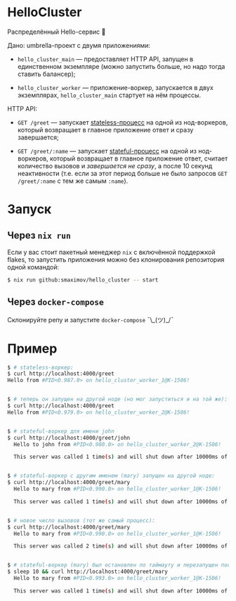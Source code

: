 # HelloCluster

Распределённый Hello-сервис 👀

Дано: umbrella-проект с двумя приложениями:

* `hello_cluster_main` &mdash; предоставляет HTTP API, запущен в единственном экземпляре
  (можно запустить больше, но надо тогда ставить балансер);

* `hello_cluster_worker` &mdash; приложение-воркер, запускается в двух экземплярах,
  `hello_cluster_main` стартует на нём процессы.

HTTP API:

* `GET /greet` &mdash; запускает [stateless-процесс](apps/hello_cluster_worker/lib/hello_cluster_worker/stateless_worker.ex)
   на одной из нод-воркеров, который возвращает в главное приложение ответ и сразу завершается;

* `GET /greet/:name` &mdash; запускает [stateful-процесс](apps/hello_cluster_worker/lib/hello_cluster_worker/stateful_worker.ex)
   на одной из нод-воркеров, который возвращает в главное приложение ответ, считает количество
   вызовов и *завершается не сразу*, а после 10 секунд неактивности (т.е. если за этот период
   больше не было запросов `GET /greet/:name` с тем же самым `:name`).

# Запуск

## Через `nix run`

Если у вас стоит пакетный менеджер `nix` с включённой поддержкой flakes, то запустить
приложения можно без клонирования репозитория одной командой:

```sh
$ nix run github:smaximov/hello_cluster -- start
```

## Через `docker-compose`

Склонируйте репу и запустите `docker-compose` ¯\\\_(ツ)_/¯

# Пример

```sh
$ # stateless-воркер:
$ curl http://localhost:4000/greet
Hello from #PID<0.987.0> on hello_cluster_worker_1@K-1506!


$ # теперь он запущен на другой ноде (но мог запуститься и на той же):
$ curl http://localhost:4000/greet
Hello from #PID<0.979.0> on hello_cluster_worker_2@K-1506!


$ # stateful-воркер для имени john
$ curl http://localhost:4000/greet/john
  Hello to john from #PID<0.980.0> on hello_cluster_worker_2@K-1506!

  This server was called 1 time(s) and will shut down after 10000ms of inactivity.


$ # stateful-воркер с другим именем (mary) запущен на другой ноде:
$ curl http://localhost:4000/greet/mary
  Hello to mary from #PID<0.990.0> on hello_cluster_worker_1@K-1506!

  This server was called 1 time(s) and will shut down after 10000ms of inactivity.


$ # новое число вызовов (тот же самый процесс):
$ curl http://localhost:4000/greet/mary
  Hello to mary from #PID<0.990.0> on hello_cluster_worker_1@K-1506!

  This server was called 2 time(s) and will shut down after 10000ms of inactivity.


$ # stateful-воркер (mary) был остановлен по таймауту и перезапущен после нового запроса (другой pid):
$ sleep 10 && curl http://localhost:4000/greet/mary
  Hello to mary from #PID<0.993.0> on hello_cluster_worker_1@K-1506!

  This server was called 1 time(s) and will shut down after 10000ms of inactivity.
```
